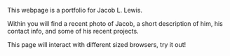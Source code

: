 This webpage is a portfolio for Jacob L. Lewis. 

Within you will find a recent photo of Jacob, a short description of him, his contact info, and some of his recent projects.

This page will interact with different sized browsers, try it out!